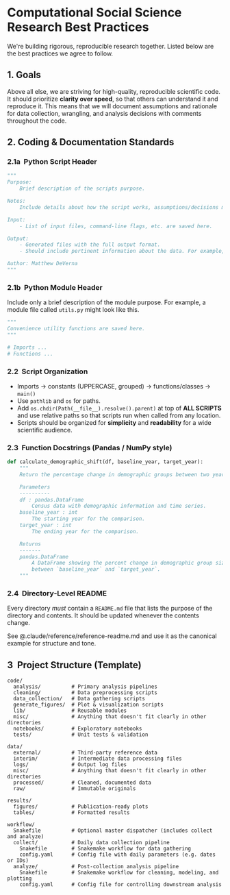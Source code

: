 # Computational Social Science Research Best Practices

We're building rigorous, reproducible research together.
Listed below are the best practices we agree to follow.

## 1. Goals

Above all else, we are striving for high-quality, reproducible scientific code.
It should prioritize **clarity over speed**, so that others can understand it and reproduce it.
This means that we will document assumptions and rationale for data collection, wrangling, and analysis decisions with comments throughout the code.

## 2. Coding & Documentation Standards

### 2.1a  Python Script Header

```python
"""
Purpose:
    Brief description of the scripts purpose.

Notes:
    Include details about how the script works, assumptions/decisions made so that independent reviewers can understand how analyses were done.

Input:
    - List of input files, command-line flags, etc. are saved here.

Output:
    - Generated files with the full output format.
    - Should include pertinent information about the data. For example, columnar data should include a list of the columns and their definitions.

Author: Matthew DeVerna
"""
```

### 2.1b  Python Module Header

Include only a brief description of the module purpose.
For example, a module file called `utils.py` might look like this.

```python
"""
Convenience utility functions are saved here.
"""

# Imports ...
# Functions ...
```

### 2.2  Script Organization

- Imports → constants (UPPERCASE, grouped) → functions/classes → `main()`
- Use `pathlib` and `os` for paths.
- Add `os.chdir(Path(__file__).resolve().parent)` at top of **ALL SCRIPTS** and use relative paths so that scripts run when called from any location.
- Scripts should be organized for **simplicity** and **readability** for a wide scientific audience.

### 2.3  Function Docstrings (Pandas / NumPy style)

```python
def calculate_demographic_shift(df, baseline_year, target_year):
    """
    Return the percentage change in demographic groups between two years.

    Parameters
    ----------
    df : pandas.DataFrame
        Census data with demographic information and time series.
    baseline_year : int
        The starting year for the comparison.
    target_year : int
        The ending year for the comparison.

    Returns
    -------
    pandas.DataFrame
        A DataFrame showing the percent change in demographic group sizes
        between `baseline_year` and `target_year`.
    """
```

### 2.4  Directory‑Level README

Every directory _must_ contain a `README.md` file that lists the purpose of the directory and contents.
It should be updated whenever the contents change.

See @.claude/reference/reference-readme.md and use it as the canonical example for structure and tone.

## 3  Project Structure (Template)

```
code/
  analysis/          # Primary analysis pipelines
  cleaning/          # Data preprocessing scripts
  data_collection/   # Data gathering scripts
  generate_figures/  # Plot & visualization scripts
  lib/               # Reusable modules
  misc/              # Anything that doesn't fit clearly in other directories
  notebooks/         # Exploratory notebooks
  tests/             # Unit tests & validation

data/
  external/          # Third‑party reference data
  interim/           # Intermediate data processing files
  logs/              # Output log files
  misc/              # Anything that doesn't fit clearly in other directories
  processed/         # Cleaned, documented data
  raw/               # Immutable originals

results/
  figures/           # Publication‑ready plots
  tables/            # Formatted results

workflow/
  Snakefile          # Optional master dispatcher (includes collect and analyze)
  collect/           # Daily data collection pipeline
    Snakefile        # Snakemake workflow for data gathering
    config.yaml      # Config file with daily parameters (e.g. dates or IDs)
  analyze/           # Post-collection analysis pipeline
    Snakefile        # Snakemake workflow for cleaning, modeling, and plotting
    config.yaml      # Config file for controlling downstream analysis
```
